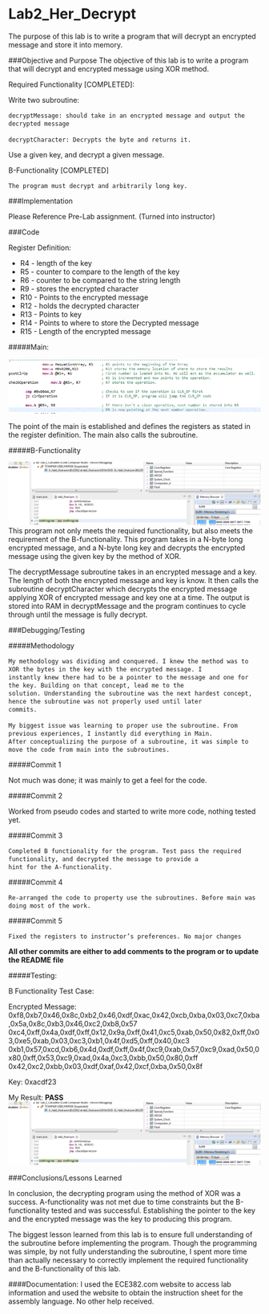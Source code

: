 Lab2_Her_Decrypt
================

The purpose of this lab is to write a program that will decrypt an encrypted message and store it into memory.

###Objective and Purpose
The objective of this lab is to write a program that will decrypt and encrypted message using XOR method. 

Required Functionality [COMPLETED]:
  
   Write two subroutine:
    
    decryptMessage: should take in an encrypted message and output the decrypted message
    
    decryptCharacter: Decrypts the byte and returns it.
  
  Use a given key, and decrypt a given message.

  
B-Functionality [COMPLETED]
  
    The program must decrypt and arbitrarily long key. 
  
###Implementation  

  Please Reference Pre-Lab assignment. (Turned into instructor)

###Code

Register Definition:

  * R4 - length of the key
  * R5 - counter to compare to the length of the key
  * R6 - counter to be compared to the string length
  * R9 - stores the encrypted character
  * R10 - Points to the encrypted message
  * R12 - holds the decrypted character
  * R13 - Points to key
  * R14 - Points to where to store the Decrypted message
  * R15 - Length of the encrypted message

#####Main:

![alt text](https://raw.githubusercontent.com/vipersfly23/Lab1_ECE382_Her/master/Main_Code.GIF "Main Code")

The point of the main is established and defines the registers as stated in the register definition. The main also calls the subroutine.

#####B-Functionality

![alt text](https://raw.githubusercontent.com/vipersfly23/Lab1_ECE382_Her/master/Test_Success.GIF "Test Results")
This program not only meets the required functionality, but also meets the requirement of the B-functionality. This program takes in a N-byte long encrypted message, and a N-byte long key and decrypts the encrypted message using the given key by the method of XOR.

The decryptMessage subroutine takes in an encrypted message and a key. The length of both the encrypted message and key is know. It then calls the subroutine decryptCharacter which decrypts the encrypted message applying XOR of encrypted message and key one at a time. The output is stored into RAM in decryptMessage and the program continues to cycle through until the message is fully decrypt.


###Debugging/Testing

#####Methodology
  
    My methodology was dividing and conquered. I knew the method was to XOR the bytes in the key with the encrypted message. I
    instantly knew there had to be a pointer to the message and one for the key. Building on that concept, lead me to the
    solution. Understanding the subroutine was the next hardest concept, hence the subroutine was not properly used until later
    commits.
   
    My biggest issue was learning to proper use the subroutine. From previous experiences, I instantly did everything in Main.
    After conceptualizing the purpose of a subroutine, it was simple to move the code from main into the subroutines.
      

#####Commit 1

   Not much was done; it was mainly to get a feel for the code.
  
#####Commit 2
  
   Worked from pseudo codes and started to write more code, nothing tested yet.
   
#####Commit 3

    Completed B functionality for the program. Test pass the required functionality, and decrypted the message to provide a
    hint for the A-functionality.

#####Commit 4
  
    Re-arranged the code to property use the subroutines. Before main was doing most of the work.

#####Commit 5

    Fixed the registers to instructor’s preferences. No major changes
    
****All other commits are either to add comments to the program or to update the README file****

#####Testing:

B Functionality Test Case:

   Encrypted Message: 0xf8,0xb7,0x46,0x8c,0xb2,0x46,0xdf,0xac,0x42,0xcb,0xba,0x03,0xc7,0xba,0x5a,0x8c,0xb3,0x46,0xc2,0xb8,0x57
   0xc4,0xff,0x4a,0xdf,0xff,0x12,0x9a,0xff,0x41,0xc5,0xab,0x50,0x82,0xff,0x03,0xe5,0xab,0x03,0xc3,0xb1,0x4f,0xd5,0xff,0x40,0xc3
   0xb1,0x57,0xcd,0xb6,0x4d,0xdf,0xff,0x4f,0xc9,0xab,0x57,0xc9,0xad,0x50,0x80,0xff,0x53,0xc9,0xad,0x4a,0xc3,0xbb,0x50,0x80,0xff
   0x42,0xc2,0xbb,0x03,0xdf,0xaf,0x42,0xcf,0xba,0x50,0x8f

Key:
    0xacdf23

My Result:
**PASS**
![alt text](https://raw.githubusercontent.com/vipersfly23/Lab1_ECE382_Her/master/Test_Success.GIF "Test Results")


###Conclusions/Lessons Learned

In conclusion, the decrypting program using the method of XOR was a success. A-functionality was not met due to time constraints but the B-functionality tested and was successful. Establishing the pointer to the key and the encrypted message was the key to producing this program. 

The biggest lesson learned from this lab is to ensure full understanding of the subroutine before implementing the program. Though the programming was simple, by not fully understanding the subroutine, I spent more time than actually necessary to correctly implement the required functionality and the B-functionality of this lab.


####Documentation:
  I used the ECE382.com website to access lab information and used the website to obtain the instruction sheet for the assembly
  language. No other help received.
